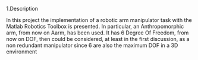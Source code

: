 1.Description

In this project the implementation of a robotic arm manipulator task with the
Matlab Robotics Toolbox is presented. In particular, an Anthropomorphic arm,
from now on Aarm, has been used. It has 6 Degree Of Freedom, from now on
DOF, then could be considered, at least in the first discussion, as a non redundant
manipulator since 6 are also the maximum DOF in a 3D environment


